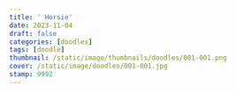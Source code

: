 ```yaml
---
title: ' Horsie'
date: 2023-11-04
draft: false
categories: [doodles]
tags: [doodle]
thumbnail: /static/image/thumbnails/doodles/001-001.png
cover: /static/image/doodles/001-001.jpg
stamp: 9992
---
```



